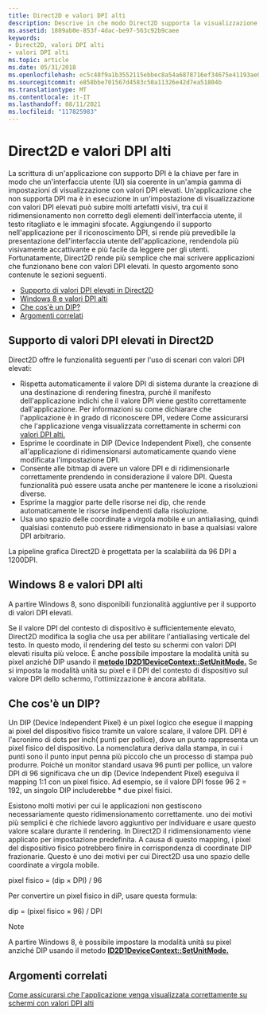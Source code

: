 ```yaml
---
title: Direct2D e valori DPI alti
description: Descrive in che modo Direct2D supporta la visualizzazione con valori DPI alti.
ms.assetid: 1809ab0e-853f-4dac-be97-563c92b9caee
keywords:
- Direct2D, valori DPI alti
- valori DPI alti
ms.topic: article
ms.date: 05/31/2018
ms.openlocfilehash: ec5c48f9a1b3552115ebbec8a54a6878716ef34675e41193ae08fb9cb8e55bc8
ms.sourcegitcommit: e858bbe701567d4583c50a11326e42d7ea51804b
ms.translationtype: MT
ms.contentlocale: it-IT
ms.lasthandoff: 08/11/2021
ms.locfileid: "117825983"
---
```

# <a name="direct2d-and-high-dpi"></a>Direct2D e valori DPI alti

La scrittura di un'applicazione con supporto DPI è la chiave per fare in modo che un'interfaccia utente (UI) sia coerente in un'ampia gamma di impostazioni di visualizzazione con valori DPI elevati. Un'applicazione che non supporta DPI ma è in esecuzione in un'impostazione di visualizzazione con valori DPI elevati può subire molti artefatti visivi, tra cui il ridimensionamento non corretto degli elementi dell'interfaccia utente, il testo ritagliato e le immagini sfocate. Aggiungendo il supporto nell'applicazione per il riconoscimento DPI, si rende più prevedibile la presentazione dell'interfaccia utente dell'applicazione, rendendola più visivamente accattivante e più facile da leggere per gli utenti. Fortunatamente, Direct2D rende più semplice che mai scrivere applicazioni che funzionano bene con valori DPI elevati. In questo argomento sono contenute le sezioni seguenti.

-   [Supporto di valori DPI elevati in Direct2D](#high-dpi-support-in-direct2d)
-   [Windows 8 e valori DPI alti](#windows-8-and-high-dpi)
-   [Che cos'è un DIP?](#what-is-a-dip)
-   [Argomenti correlati](#related-topics)

## <a name="high-dpi-support-in-direct2d"></a>Supporto di valori DPI elevati in Direct2D

Direct2D offre le funzionalità seguenti per l'uso di scenari con valori DPI elevati:

-   Rispetta automaticamente il valore DPI di sistema durante la creazione di una destinazione di rendering finestra, purché il manifesto dell'applicazione indichi che il valore DPI viene gestito correttamente dall'applicazione. Per informazioni su come dichiarare che l'applicazione è in grado di riconoscere DPI, vedere Come assicurarsi che l'applicazione venga visualizzata correttamente in schermi con [valori DPI alti.](how-to--size-a-window-properly-for-high-dpi-displays.md)
-   Esprime le coordinate in DIP (Device Independent Pixel), che consente all'applicazione di ridimensionarsi automaticamente quando viene modificata l'impostazione DPI.
-   Consente alle bitmap di avere un valore DPI e di ridimensionarle correttamente prendendo in considerazione il valore DPI. Questa funzionalità può essere usata anche per mantenere le icone a risoluzioni diverse.
-   Esprime la maggior parte delle risorse nei dip, che rende automaticamente le risorse indipendenti dalla risoluzione.
-   Usa uno spazio delle coordinate a virgola mobile e un antialiasing, quindi qualsiasi contenuto può essere ridimensionato in base a qualsiasi valore DPI arbitrario.

La pipeline grafica Direct2D è progettata per la scalabilità da 96 DPI a 1200DPI.

## <a name="windows-8-and-high-dpi"></a>Windows 8 e valori DPI alti

A partire Windows 8, sono disponibili funzionalità aggiuntive per il supporto di valori DPI elevati.

Se il valore DPI del contesto di dispositivo è sufficientemente elevato, Direct2D modifica la soglia che usa per abilitare l'antialiasing verticale del testo. In questo modo, il rendering del testo su schermi con valori DPI elevati risulta più veloce. È anche possibile impostare la modalità unità su pixel anziché DIP usando il [**metodo ID2D1DeviceContext::SetUnitMode.**](/windows/win32/api/d2d1_1/nf-d2d1_1-id2d1devicecontext-setunitmode) Se si imposta la modalità unità su pixel e il DPI del contesto di dispositivo sul valore DPI dello schermo, l'ottimizzazione è ancora abilitata.

## <a name="what-is-a-dip"></a>Che cos'è un DIP?

Un DIP (Device Independent Pixel) è un pixel logico che esegue il mapping ai pixel del dispositivo fisico tramite un valore scalare, il valore DPI. DPI è l'acronimo di dots per inch( punti per pollice), dove un punto rappresenta un pixel fisico del dispositivo. La nomenclatura deriva dalla stampa, in cui i punti sono il punto input penna più piccolo che un processo di stampa può produrre. Poiché un monitor standard usava 96 punti per pollice, un valore DPI di 96 significava che un dip (Device Independent Pixel) eseguiva il mapping 1:1 con un pixel fisico. Ad esempio, se il valore DPI fosse 96 2 = 192, un singolo DIP includerebbe \* due pixel fisici.

Esistono molti motivi per cui le applicazioni non gestiscono necessariamente questo ridimensionamento correttamente. uno dei motivi più semplici è che richiede lavoro aggiuntivo per individuare e usare questo valore scalare durante il rendering. In Direct2D il ridimensionamento viene applicato per impostazione predefinita. A causa di questo mapping, i pixel del dispositivo fisico potrebbero finire in corrispondenza di coordinate DIP frazionarie. Questo è uno dei motivi per cui Direct2D usa uno spazio delle coordinate a virgola mobile.

<dl> pixel fisico = (dip × DPI) / 96  
</dl>

Per convertire un pixel fisico in diP, usare questa formula:

<dl> dip = (pixel fisico × 96) / DPI  
</dl>

> [!Note]
>
> A partire Windows 8, è possibile impostare la modalità unità su pixel anziché DIP usando il metodo [**ID2D1DeviceContext::SetUnitMode.**](/windows/win32/api/d2d1_1/nf-d2d1_1-id2d1devicecontext-setunitmode)

 

## <a name="related-topics"></a>Argomenti correlati

<dl> <dt>

[Come assicurarsi che l'applicazione venga visualizzata correttamente su schermi con valori DPI alti](how-to--size-a-window-properly-for-high-dpi-displays.md)
</dt> </dl>

 

 